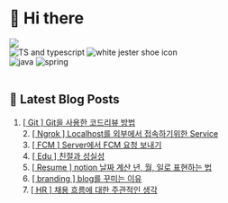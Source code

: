 # 👋 Hi there 

<a href="https://github.com/ten-log">
  <img align="center" src="https://github-readme-stats-theta-gules-17.vercel.app/api?username=ten-log&show_icons=true&theme=dark&line_height=20"/>
</a>
<br />

<div>
<img src="https://img.shields.io/badge/TypeScript-007ACC?style=for-the-badge&logo=typescript&logoColor=white" alt="TS and typescript"/>
<img src="https://img.shields.io/badge/Express.js-404D59?style=for-the-badge" alt="white jester shoe icon"/> <br/>
<img src="https://img.shields.io/badge/Java-ED8B00?style=for-the-badge&logo=openjdk&logoColor=white" alt="java"/>
<img src="https://img.shields.io/badge/Spring-6DB33F?style=for-the-badge&logo=spring&logoColor=white" alt="spring"/>
</div>
<br />

## 📕 Latest Blog Posts </br>

1. <a href=https://yeolceo.tistory.com/195>[ Git ] Git을 사용한 코드리뷰 방법</a></br>2. <a href=https://yeolceo.tistory.com/184>[ Ngrok ] Localhost를 외부에서 접속하기위한 Service</a></br>3. <a href=https://yeolceo.tistory.com/183>[ FCM ] Server에서 FCM 요청 보내기</a></br>4. <a href=https://yeolceo.tistory.com/182>[ Edu ] 친절과 성실성</a></br>5. <a href=https://yeolceo.tistory.com/181>[ Resume ] notion 날짜 계산 년, 월, 일로 표현하는 법</a></br>6. <a href=https://yeolceo.tistory.com/180>[ branding ] blog를 꾸미는 이유</a></br>7. <a href=https://yeolceo.tistory.com/179>[ HR ] 채용 흐름에 대한 주관적인 생각</a></br>
